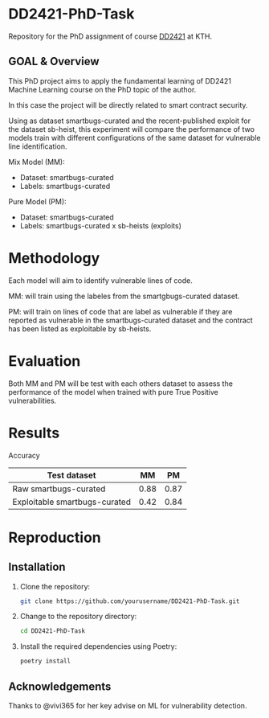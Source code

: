 # DD2421-PhD-Task
Repository for the PhD assignment of course [DD2421](https://www.kth.se/student/kurser/kurs/DD2421?l=en) at KTH.


## GOAL & Overview

This PhD project aims to apply the fundamental learning of DD2421 Machine Learning course on the PhD topic of the author. 

In this case the project will be directly related to smart contract security.

Using as dataset smartbugs-curated and the recent-published exploit for the dataset sb-heist, this experiment will compare the performance of two models train with different configurations of the same dataset for vulnerable line identification.


Mix Model (MM): 
- Dataset: smartbugs-curated
- Labels: smartbugs-curated

Pure Model (PM):
- Dataset: smartbugs-curated
- Labels:  smartbugs-curated x sb-heists (exploits)

# Methodology

Each model will aim to identify vulnerable lines of code.

MM: will train using the labeles from the smartgbugs-curated dataset.

PM: will train on lines of code that are label as vulnerable if they are reported as vulnerable in the smartbugs-curated dataset and the contract has been listed as exploitable by sb-heists.

# Evaluation

Both MM and PM will be test with each others dataset to assess the performance of the model when trained with pure True Positive vulnerabilities.


# Results

Accuracy

| Test dataset| MM| PM|
|-|-|-|
| Raw smartbugs-curated| 0.88| 0.87|
| Exploitable smartbugs-curated| 0.42| 0.84|






# Reproduction
## Installation

1. Clone the repository:
    ```sh
    git clone https://github.com/yourusername/DD2421-PhD-Task.git
    ```
2. Change to the repository directory:
    ```sh
    cd DD2421-PhD-Task
    ```
3. Install the required dependencies using Poetry:
    ```sh
    poetry install
    ```



## Acknowledgements
Thanks to @vivi365 for her key advise on ML for vulnerability detection.